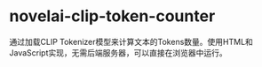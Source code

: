 # novelai-clip-token-counter
通过加载CLIP Tokenizer模型来计算文本的Tokens数量。使用HTML和JavaScript实现，无需后端服务器，可以直接在浏览器中运行。
